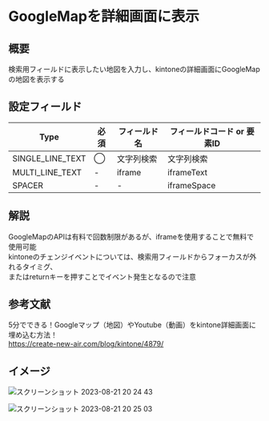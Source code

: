 # GoogleMapを詳細画面に表示
## 概要
検索用フィールドに表示したい地図を入力し、kintoneの詳細画面にGoogleMapの地図を表示する<br>

## 設定フィールド
| Type | 必須 | フィールド名 | フィールドコード or 要素ID |
| --- | --- | --- | --- |
| SINGLE_LINE_TEXT | ◯ | 文字列検索 | 文字列検索 |
| MULTI_LINE_TEXT | - | iframe | iframeText |
| SPACER | - | - | iframeSpace |

## 解説
GoogleMapのAPIは有料で回数制限があるが、iframeを使用することで無料で使用可能<br>
kintoneのチェンジイベントについては、検索用フィールドからフォーカスが外れるタイミグ、<br>
またはreturnキーを押すことでイベント発生となるので注意<br>

## 参考文献
5分でできる！Googleマップ（地図）やYoutube（動画）をkintone詳細画面に埋め込む方法！<br>
https://create-new-air.com/blog/kintone/4879/<br>

## イメージ
![スクリーンショット 2023-08-21 20 24 43](https://github.com/MizukiOkushima/kintone/assets/95268598/9bfc8582-7759-4d26-a5bf-7917317860ce)

![スクリーンショット 2023-08-21 20 25 03](https://github.com/MizukiOkushima/kintone/assets/95268598/173ca83d-b3f1-4a30-b23e-1030b09e50f5)
